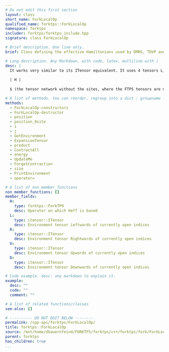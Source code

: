 ```yaml
---
# Do not edit this first section
layout: class
short_name: ForkLocalOp
qualified_name: forktps::ForkLocalOp
namespace: forktps
includer: forktps/forktps_include.hpp
signature: class ForkLocalOp

# Brief description. One line only.
brief: Class defining the effective Hamiltonians used by DMRG, TDVP and other algorithms.

# Long description. Any Markdown, with code, latex, multiline with |
desc: |
  It works very similar to its ITensor equivalent. It uses 4 tensors L, R, U and D to represent the contracted part of $
  
  | H |
  
  $ (the tensor network without the sites, where the FTPS tensors are missing on some sites). As in the ITensor library, the position function is used to change which sites are currently optimized and the product function to calculate $H_{eff}

# A list of methods. You can reorder, regroup into a dict : groupname -> list
methods:
  - ForkLocalOp-constructors
  - ForkLocalOp-destructor
  - position
  - position_0site
  - i
  - j
  - GetEnvironment
  - ExpansionTensor
  - product
  - ContractAll
  - energy
  - UpdateMe
  - ForgetContraction
  - size
  - PrintEnvironment
  - operator=

# A list of non_member_functions
non_member_functions: []
member_fields:
  H:
    type: forktps::ForkTPO
    desc: Operator on which Heff is based
  L:
    type: itensor::ITensor
    desc: Environment tensor Leftwards of currently open indices
  R:
    type: itensor::ITensor
    desc: Environment tensor Rightwards of currently open indices
  U:
    type: itensor::ITensor
    desc: Environment tensor Upwards of currently open indices
  D:
    type: itensor::ITensor
    desc: Environment tensor Downwards of currently open indices

# Code example. desc: any markdown to explain it.
example:
  desc: ""
  code: ""
  comment: ""

# A list of related functions/classes
see-also: []

# ---------- DO NOT EDIT BELOW --------
permalink: /cpp-api/forktps/ForkLocalOp/
title: forktps::ForkLocalOp
source: /mnt/home/dbauernfeind/FORKTPS/forktps/c++/forktps/fork/ForkLocalOp.hpp
parent: forktps
has_children: true
...
```


